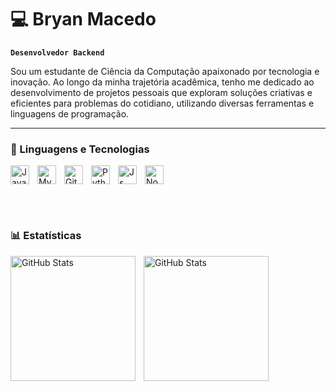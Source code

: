 # 💻 Bryan Macedo

**`Desenvolvedor Backend`**

Sou um estudante de Ciência da Computação apaixonado por tecnologia e inovação. Ao longo da minha trajetória acadêmica, tenho me dedicado ao desenvolvimento de projetos pessoais que exploram soluções criativas e eficientes para problemas do cotidiano, utilizando diversas ferramentas e linguagens de programação. 

---

### 🤖 Linguagens e Tecnologias

 <img 
 align="left" 
    alt="Java" 
    title="Java"
    width="30px" 
    style="padding-right: 10px;" 
 src="https://cdn.jsdelivr.net/gh/devicons/devicon@latest/icons/java/java-original.svg" />

  <img 
  align="left" 
    alt="MySQL" 
    title="MySQL"
    width="30px" 
    style="padding-right: 10px;"
   src="https://cdn.jsdelivr.net/gh/devicons/devicon@latest/icons/mysql/mysql-plain-wordmark.svg" />

  <img 
  align="left" 
    alt="Git" 
    title="Git"
    width="30px" 
    style="padding-right: 10px;"
  src="https://cdn.jsdelivr.net/gh/devicons/devicon@latest/icons/git/git-original-wordmark.svg" />


<img
align="left" 
    alt="Python" 
    title="Python"
    width="30px" 
    style="padding-right: 10px;"
 src="https://cdn.jsdelivr.net/gh/devicons/devicon@latest/icons/python/python-original-wordmark.svg" />


<img 
align="left" 
    alt="Js" 
    title="Js"
    width="30px" 
    style="padding-right: 10px;"
src="https://cdn.jsdelivr.net/gh/devicons/devicon@latest/icons/javascript/javascript-original.svg" />


<img 
align="center" 
    alt="Node" 
    title="Node"
    width="30px" 
    style="padding-right: 10px;"
src="https://cdn.jsdelivr.net/gh/devicons/devicon@latest/icons/nodejs/nodejs-original-wordmark.svg" />

<br/>
<br/>

### 📊 Estatísticas
<p>
  <img 
    align="left" 
    alt="GitHub Stats" 
    height="200" 
    style="padding-right: 10px;" 
    src="https://github-readme-stats.vercel.app/api?username=bryanmacedo&show_icons=true&theme=radical&include_all_commits=true&locale=pt-br" 
  />

<img 
      align="left" 
      alt="GitHub Stats" 
      height="200" 
      src="https://github-readme-stats.vercel.app/api/top-langs/?username=bryanmacedo&theme=radical&layout=compact&custom_title=Tecnologias&langs_count=9" 
  />

</p>

